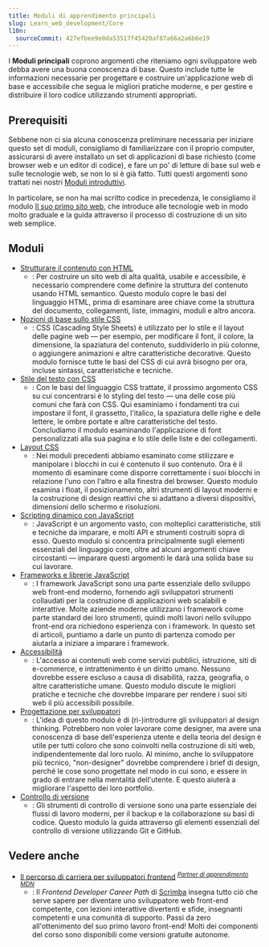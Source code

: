 ```yaml
---
title: Moduli di apprendimento principali
slug: Learn_web_development/Core
l10n:
  sourceCommit: 427efbee9e0da53517f45420af87a66a2a6b6e19
---
```


I **Moduli principali** coprono argomenti che riteniamo ogni sviluppatore web debba avere una buona conoscenza di base. Questo include tutte le informazioni necessarie per progettare e costruire un'applicazione web di base e accessibile che segua le migliori pratiche moderne, e per gestire e distribuire il loro codice utilizzando strumenti appropriati.

## Prerequisiti

Sebbene non ci sia alcuna conoscenza preliminare necessaria per iniziare questo set di moduli, consigliamo di familiarizzare con il proprio computer, assicurarsi di avere installato un set di applicazioni di base richiesto (come browser web e un editor di codice), e fare un po' di letture di base sul web e sulle tecnologie web, se non lo si è già fatto. Tutti questi argomenti sono trattati nei nostri [Moduli introduttivi](/it/docs/Learn_web_development/Getting_started).

In particolare, se non ha mai scritto codice in precedenza, le consigliamo il modulo [Il suo primo sito web](/it/docs/Learn_web_development/Getting_started/Your_first_website), che introduce alle tecnologie web in modo molto graduale e la guida attraverso il processo di costruzione di un sito web semplice.

## Moduli

- [Strutturare il contenuto con HTML](/it/docs/Learn_web_development/Core/Structuring_content)
  - : Per costruire un sito web di alta qualità, usabile e accessibile, è necessario comprendere come definire la struttura del contenuto usando HTML semantico. Questo modulo copre le basi del linguaggio HTML, prima di esaminare aree chiave come la struttura del documento, collegamenti, liste, immagini, moduli e altro ancora.
- [Nozioni di base sullo stile CSS](/it/docs/Learn_web_development/Core/Styling_basics)
  - : CSS (Cascading Style Sheets) è utilizzato per lo stile e il layout delle pagine web — per esempio, per modificare il font, il colore, la dimensione, la spaziatura del contenuto, suddividerlo in più colonne, o aggiungere animazioni e altre caratteristiche decorative. Questo modulo fornisce tutte le basi del CSS di cui avrà bisogno per ora, incluse sintassi, caratteristiche e tecniche.
- [Stile del testo con CSS](/it/docs/Learn_web_development/Core/Text_styling)
  - : Con le basi del linguaggio CSS trattate, il prossimo argomento CSS su cui concentrarsi è lo styling del testo — una delle cose più comuni che farà con CSS. Qui esaminiamo i fondamenti tra cui impostare il font, il grassetto, l'italico, la spaziatura delle righe e delle lettere, le ombre portate e altre caratteristiche del testo. Concludiamo il modulo esaminando l'applicazione di font personalizzati alla sua pagina e lo stile delle liste e dei collegamenti.
- [Layout CSS](/it/docs/Learn_web_development/Core/CSS_layout)
  - : Nei moduli precedenti abbiamo esaminato come stilizzare e manipolare i blocchi in cui è contenuto il suo contenuto. Ora è il momento di esaminare come disporre correttamente i suoi blocchi in relazione l'uno con l'altro e alla finestra del browser. Questo modulo esamina i float, il posizionamento, altri strumenti di layout moderni e la costruzione di design reattivi che si adattano a diversi dispositivi, dimensioni dello schermo e risoluzioni.
- [Scripting dinamico con JavaScript](/it/docs/Learn_web_development/Core/Scripting)
  - : JavaScript è un argomento vasto, con molteplici caratteristiche, stili e tecniche da imparare, e molti API e strumenti costruiti sopra di esso. Questo modulo si concentra principalmente sugli elementi essenziali del linguaggio core, oltre ad alcuni argomenti chiave circostanti — imparare questi argomenti le darà una solida base su cui lavorare.
- [Frameworks e librerie JavaScript](/it/docs/Learn_web_development/Core/Frameworks_libraries)
  - : I framework JavaScript sono una parte essenziale dello sviluppo web front-end moderno, fornendo agli sviluppatori strumenti collaudati per la costruzione di applicazioni web scalabili e interattive. Molte aziende moderne utilizzano i framework come parte standard dei loro strumenti, quindi molti lavori nello sviluppo front-end ora richiedono esperienza con i framework. In questo set di articoli, puntiamo a darle un punto di partenza comodo per aiutarla a iniziare a imparare i framework.
- [Accessibilità](/it/docs/Learn_web_development/Core/Accessibility)
  - : L'accesso ai contenuti web come servizi pubblici, istruzione, siti di e-commerce, e intrattenimento è un diritto umano. Nessuno dovrebbe essere escluso a causa di disabilità, razza, geografia, o altre caratteristiche umane. Questo modulo discute le migliori pratiche e tecniche che dovrebbe imparare per rendere i suoi siti web il più accessibili possibile.
- [Progettazione per sviluppatori](/it/docs/Learn_web_development/Core/Design_for_developers)
  - : L'idea di questo modulo è di (ri-)introdurre gli sviluppatori al design thinking. Potrebbero non voler lavorare come designer, ma avere una conoscenza di base dell'esperienza utente e della teoria del design è utile per tutti coloro che sono coinvolti nella costruzione di siti web, indipendentemente dal loro ruolo. Al minimo, anche lo sviluppatore più tecnico, "non-designer" dovrebbe comprendere i brief di design, perché le cose sono progettate nel modo in cui sono, e essere in grado di entrare nella mentalità dell'utente. E questo aiuterà a migliorare l'aspetto dei loro portfolio.
- [Controllo di versione](/it/docs/Learn_web_development/Core/Version_control)
  - : Gli strumenti di controllo di versione sono una parte essenziale dei flussi di lavoro moderni, per il backup e la collaborazione su basi di codice. Questo modulo la guida attraverso gli elementi essenziali del controllo di versione utilizzando Git e GitHub.

## Vedere anche

- [Il percorso di carriera per sviluppatori frontend](https://scrimba.com/the-frontend-developer-career-path-c0j?via=mdn) <sup>[_Partner di apprendimento MDN_](/it/docs/MDN/Writing_guidelines/Learning_content#partner_links_and_embeds)</sup>
  - : Il _Frontend Developer Career Path_ di [Scrimba](https://scrimba.com/?via=mdn) insegna tutto ciò che serve sapere per diventare uno sviluppatore web front-end competente, con lezioni interattive divertenti e sfide, insegnanti competenti e una comunità di supporto. Passi da zero all'ottenimento del suo primo lavoro front-end! Molti dei componenti del corso sono disponibili come versioni gratuite autonome.
